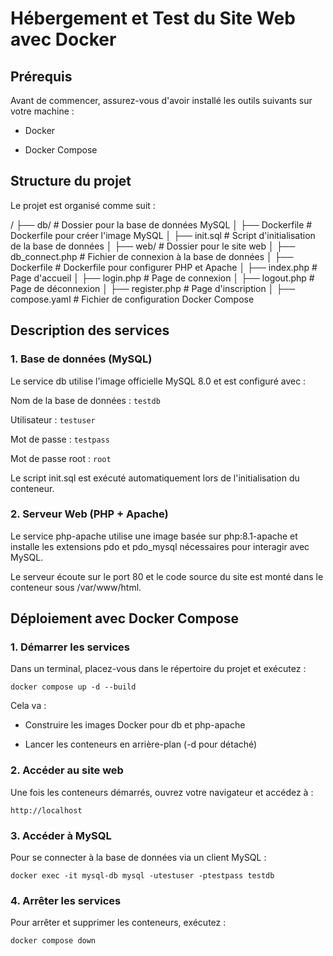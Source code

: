 # Hébergement et Test du Site Web avec Docker

## Prérequis

Avant de commencer, assurez-vous d'avoir installé les outils suivants sur votre machine :

- Docker

- Docker Compose

## Structure du projet

Le projet est organisé comme suit :

/
├── db/                 # Dossier pour la base de données MySQL
│   ├── Dockerfile      # Dockerfile pour créer l'image MySQL
│   ├── init.sql        # Script d'initialisation de la base de données
│
├── web/                # Dossier pour le site web
│   ├── db_connect.php  # Fichier de connexion à la base de données
│   ├── Dockerfile      # Dockerfile pour configurer PHP et Apache
│   ├── index.php       # Page d'accueil
│   ├── login.php       # Page de connexion
│   ├── logout.php      # Page de déconnexion
│   ├── register.php    # Page d'inscription
│
├── compose.yaml        # Fichier de configuration Docker Compose

## Description des services

### 1. Base de données (MySQL)

Le service db utilise l'image officielle MySQL 8.0 et est configuré avec :

Nom de la base de données : ```testdb```

Utilisateur : ```testuser```

Mot de passe : ```testpass```

Mot de passe root : ```root```

Le script init.sql est exécuté automatiquement lors de l'initialisation du conteneur.

### 2. Serveur Web (PHP + Apache)

Le service php-apache utilise une image basée sur php:8.1-apache et installe les extensions pdo et pdo_mysql nécessaires pour interagir avec MySQL.

Le serveur écoute sur le port 80 et le code source du site est monté dans le conteneur sous /var/www/html.

## Déploiement avec Docker Compose

### 1. Démarrer les services

Dans un terminal, placez-vous dans le répertoire du projet et exécutez :

```docker compose up -d --build```

Cela va :

- Construire les images Docker pour db et php-apache

- Lancer les conteneurs en arrière-plan (-d pour détaché)

### 2. Accéder au site web

Une fois les conteneurs démarrés, ouvrez votre navigateur et accédez à :

```http://localhost```

### 3. Accéder à MySQL

Pour se connecter à la base de données via un client MySQL :

```docker exec -it mysql-db mysql -utestuser -ptestpass testdb```

### 4. Arrêter les services

Pour arrêter et supprimer les conteneurs, exécutez :

```docker compose down```

